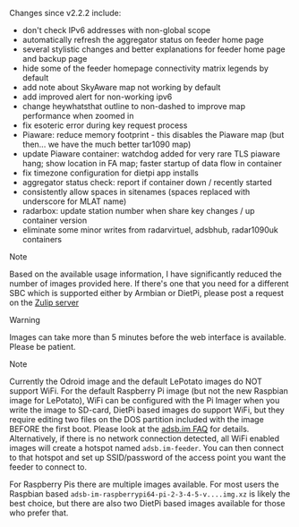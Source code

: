 Changes since v2.2.2 include:
- don't check IPv6 addresses with non-global scope
- automatically refresh the aggregator status on feeder home page
- several stylistic changes and better explanations for feeder home page and backup page
- hide some of the feeder homepage connectivity matrix legends by default
- add note about SkyAware map not working by default
- add improved alert for non-working ipv6
- change heywhatsthat outline to non-dashed to improve map performance when zoomed in
- fix esoteric error during key request process
- Piaware: reduce memory footprint - this disables the Piaware map (but then... we have the much better tar1090 map)
- update Piaware container: watchdog added for very rare TLS piaware hang; show location in FA map; faster startup of data flow in container
- fix timezone configuration for dietpi app installs
- aggregator status check: report if container down / recently started
- consistently allow spaces in sitenames (spaces replaced with underscore for MLAT name)
- radarbox: update station number when share key changes / up container version
- eliminate some minor writes from radarvirtuel, adsbhub, radar1090uk containers

> [!NOTE]
> Based on the available usage information, I have significantly reduced the number of images provided here. If there's one that you need for a different SBC which is supported either by Armbian or DietPi, please post a request on the [Zulip server](https://adsblol.zulipchat.com/#narrow/stream/391168-adsb-feeder-image)

> [!WARNING]
> Images can take more than 5 minutes before the web interface is available. Please be patient.

> [!NOTE]
> Currently the Odroid image and the default LePotato images do NOT support WiFi. For the default Raspberry Pi image (but not the new Raspbian image for LePotato), WiFi can be configured with the Pi Imager when you write the image to SD-card, DietPi based images do support WiFi, but they require editing two files on the DOS partition included with the image BEFORE the first boot. Please look at the [adsb.im FAQ](https://adsb.im/faq) for details.
> Alternatively, if there is no network connection detected, all WiFi enabled images will create a hotspot named `adsb.im-feeder`. You can then connect to that hotspot and set up SSID/password of the access point you want the feeder to connect to.

For Raspberry Pis there are multiple images available. For most users the Raspbian based `adsb-im-raspberrypi64-pi-2-3-4-5-v....img.xz` is likely the best choice, but there are also two DietPi based images available for those who prefer that.



